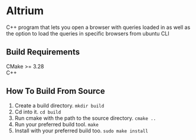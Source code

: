 # Altrium
C++ program that lets you open a browser with queries loaded in as well as the option to load the queries in specific browsers from ubuntu CLI

## Build Requirements
CMake >= 3.28<br>
C++

## How To Build From Source
1. Create a build directory. `mkdir build`
2. Cd into it. `cd build`
3. Run cmake with the path to the source directory. `cmake ..`
4. Run your preferred build tool. `make`
5. Install with your preferred build too. `sudo make install`

